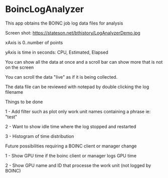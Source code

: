 # BoincLogAnalyzer
This app obtains the BOINC job log data files for analysis

Screen shot: https://stateson.net/bthistory/LogAnalyzerDemo.jpg

xAxis is 0..number of points

yAxis is time in seconds: CPU, Estimated, Elapsed

You can show all the data at once and a scroll bar can show more that is not on the screen

You can scroll the data "live" as if it is being collected.

The data file can be reviewed with notepad by double clicking the log filename

Things to be done

1 - Add filter such as plot only work unit names containing a phrase ie: "test"

2 - Want to show idle time where the log stopped and restarted

3 - Histogram of time distribution

Future possibilities requiring a BOINC client or manager change

1 - Show GPU time if the boinc client or manager logs GPU time

2 - Show GPU name and ID that processe the work unit (not logged by BOINC)
